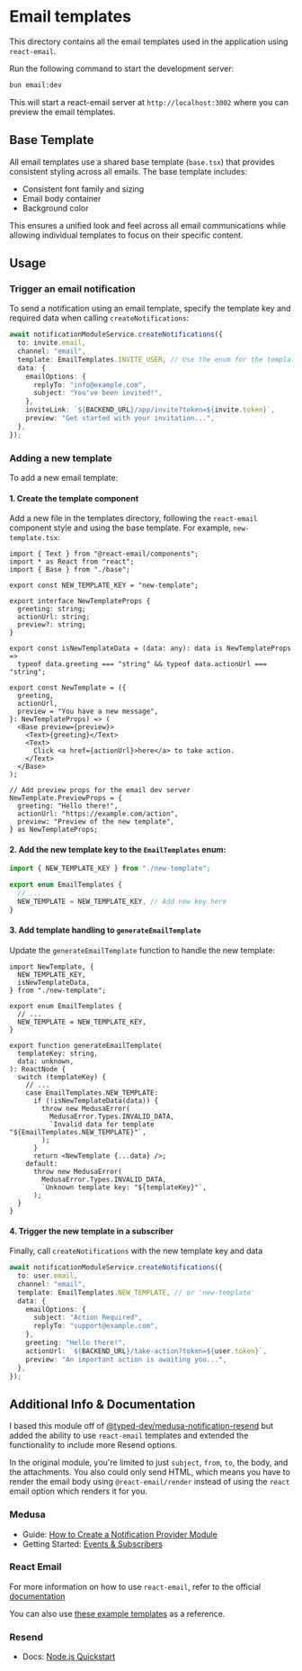 # Email templates

This directory contains all the email templates used in the application using `react-email`.

Run the following command to start the development server:

```bash
bun email:dev
```

This will start a react-email server at `http://localhost:3002` where you can preview the email templates.

## Base Template

All email templates use a shared base template (`base.tsx`) that provides consistent styling across all emails. The base template includes:

- Consistent font family and sizing
- Email body container
- Background color

This ensures a unified look and feel across all email communications while allowing individual templates to focus on their specific content.

## Usage

### Trigger an email notification

To send a notification using an email template, specify the template key and required data when calling `createNotifications`:

```typescript
await notificationModuleService.createNotifications({
  to: invite.email,
  channel: "email",
  template: EmailTemplates.INVITE_USER, // Use the enum for the template key
  data: {
    emailOptions: {
      replyTo: "info@example.com",
      subject: "You've been invited!",
    },
    inviteLink: `${BACKEND_URL}/app/invite?token=${invite.token}`,
    preview: "Get started with your invitation...",
  },
});
```

### Adding a new template

To add a new email template:

#### 1. Create the template component

Add a new file in the templates directory, following the `react-email` component style and using the base template. For example, `new-template.tsx`:

```tsx
import { Text } from "@react-email/components";
import * as React from "react";
import { Base } from "./base";

export const NEW_TEMPLATE_KEY = "new-template";

export interface NewTemplateProps {
  greeting: string;
  actionUrl: string;
  preview?: string;
}

export const isNewTemplateData = (data: any): data is NewTemplateProps =>
  typeof data.greeting === "string" && typeof data.actionUrl === "string";

export const NewTemplate = ({
  greeting,
  actionUrl,
  preview = "You have a new message",
}: NewTemplateProps) => (
  <Base preview={preview}>
    <Text>{greeting}</Text>
    <Text>
      Click <a href={actionUrl}>here</a> to take action.
    </Text>
  </Base>
);

// Add preview props for the email dev server
NewTemplate.PreviewProps = {
  greeting: "Hello there!",
  actionUrl: "https://example.com/action",
  preview: "Preview of the new template",
} as NewTemplateProps;
```

#### 2. Add the new template key to the `EmailTemplates` enum:

```typescript
import { NEW_TEMPLATE_KEY } from "./new-template";

export enum EmailTemplates {
  // ...
  NEW_TEMPLATE = NEW_TEMPLATE_KEY, // Add new key here
}
```

#### 3. Add template handling to `generateEmailTemplate`

Update the `generateEmailTemplate` function to handle the new template:

```tsx
import NewTemplate, {
  NEW_TEMPLATE_KEY,
  isNewTemplateData,
} from "./new-template";

export enum EmailTemplates {
  // ...
  NEW_TEMPLATE = NEW_TEMPLATE_KEY,
}

export function generateEmailTemplate(
  templateKey: string,
  data: unknown,
): ReactNode {
  switch (templateKey) {
    // ...
    case EmailTemplates.NEW_TEMPLATE:
      if (!isNewTemplateData(data)) {
        throw new MedusaError(
          MedusaError.Types.INVALID_DATA,
          `Invalid data for template "${EmailTemplates.NEW_TEMPLATE}"`,
        );
      }
      return <NewTemplate {...data} />;
    default:
      throw new MedusaError(
        MedusaError.Types.INVALID_DATA,
        `Unknown template key: "${templateKey}"`,
      );
  }
}
```

#### 4. Trigger the new template in a subscriber

Finally, call `createNotifications` with the new template key and data

```typescript
await notificationModuleService.createNotifications({
  to: user.email,
  channel: "email",
  template: EmailTemplates.NEW_TEMPLATE, // or 'new-template'
  data: {
    emailOptions: {
      subject: "Action Required",
      replyTo: "support@example.com",
    },
    greeting: "Hello there!",
    actionUrl: `${BACKEND_URL}/take-action?token=${user.token}`,
    preview: "An important action is awaiting you...",
  },
});
```

## Additional Info & Documentation

I based this module off of [@typed-dev/medusa-notification-resend](https://github.com/typed-development/medusa-notification-resend) but added
the ability to use `react-email` templates and extended the functionality to include more Resend options.

In the original module, you're limited to just `subject`, `from`, `to`, the body, and the attachments. You also could
only send HTML, which means you have to render the email body using `@react-email/render` instead of using the
`react` email option which renders it for you.

### Medusa

- Guide: [How to Create a Notification Provider Module](https://docs.medusajs.com/resources/references/notification-provider-module)
- Getting Started: [Events & Subscribers](https://docs.medusajs.com/learn/basics/events-and-subscribers)

### React Email

For more information on how to use `react-email`, refer to the official [documentation](https://react.email/)

You can also use [these example templates](https://demo.react.email/preview/magic-links/aws-verify-email) as a reference.

### Resend

- Docs: [Node.js Quickstart](https://resend.com/docs/send-with-nodejs)
